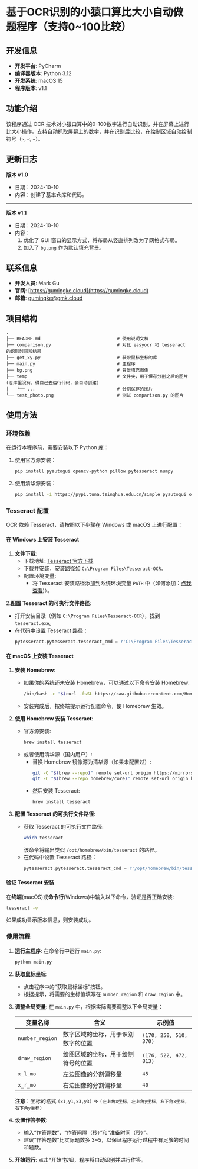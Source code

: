 
# 基于OCR识别的小猿口算比大小自动做题程序（支持0~100比较）

## 开发信息
- **开发平台**: PyCharm
- **编译器版本**: Python 3.12
- **开发系统**: macOS 15
- **程序版本**: v1.1

## 功能介绍
该程序通过 OCR 技术对小猿口算中的0-100数字进行自动识别，并在屏幕上进行比大小操作。支持自动抓取屏幕上的数字，并在识别后比较，在绘制区域自动绘制符号（`>`, `<`, `=`）。

## 更新日志

   **版本 v1.0**  
   - 日期：2024-10-10  
   - 内容：创建了基本仓库和代码。

---

   **版本 v1.1**  
   - 日期：2024-10-10  
   - 内容：  
     1. 优化了 GUI 窗口的显示方式，将布局从竖直排列改为了网格式布局。  
     2. 加入了 `bg.png` 作为默认填充背景。
  
## 联系信息
- **开发人员**: Mark Gu
- **官网**: [https://gumingke.cloud](https://gumingke.cloud)
- **邮箱**: [gumingke@gmk.cloud](mailto:gumingke@gmk.cloudgumingke@gmk.cloud)

## 项目结构
```
.
├── README.md                             # 使用说明文档
├── comparison.py                         # 对比 easyocr 和 tesseract 的识别时间和结果
├── get_xy.py                             # 获取鼠标坐标的库
├── main.py                               # 主程序
├── bg.png                                # 背景填充图像
├── temp                                  # 文件夹，用于保存分割之后的图片(仓库里没有，得自己去运行代码，会自动创建)
│   └── ...                               # 分割保存的图片
└── test_photo.png                        # 测试 comparison.py 的图片
```

## 使用方法

### 环境依赖
在运行本程序前，需要安装以下 Python 库：

1. 使用官方源安装：
   ```bash
   pip install pyautogui opencv-python pillow pytesseract numpy
   ```
2. 使用清华源安装：
   ```bash
   pip install -i https://pypi.tuna.tsinghua.edu.cn/simple pyautogui opencv-python pillow pytesseract numpy
   ```

### Tesseract 配置
OCR 依赖 Tesseract，请按照以下步骤在 Windows 或 macOS 上进行配置：

#### 在 Windows 上安装 Tesseract
1. **文件下载**:
   - 下载地址: [Tesseract 官方下载](https://github.com/UB-Mannheim/tesseract/wiki)
   - 下载并安装，安装路径如 `C:\Program Files\Tesseract-OCR`。
   - 配置环境变量:
     - 将 Tesseract 安装路径添加到系统环境变量 `PATH` 中（如何添加：[点我查看](https://jingyan.baidu.com/article/49711c61197cadba451b7c6f.html))）。

2.**配置 Tesseract 的可执行文件路径**:
   - 打开安装目录（例如 `C:\Program Files\Tesseract-OCR`），找到 `tesseract.exe`。
   - 在代码中设置 Tesseract 路径：
     ```python
     pytesseract.pytesseract.tesseract_cmd = r'C:\Program Files\Tesseract-OCR\tesseract.exe'
     ```

#### 在 macOS 上安装 Tesseract
1. **安装 Homebrew**:
   - 如果你的系统还未安装 Homebrew，可以通过以下命令安装 Homebrew:
     ```bash
     /bin/bash -c "$(curl -fsSL https://raw.githubusercontent.com/Homebrew/install/HEAD/install.sh)"
     ```
   - 安装完成后，按终端提示运行配置命令，使 Homebrew 生效。

2. **使用 Homebrew 安装 Tesseract**:
   - 官方源安装:
     ```bash
     brew install tesseract
     ```
   - 或者使用清华源（国内用户）:
     - 替换 Homebrew 镜像源为清华源（如果未配置过）:
       ```bash
       git -C "$(brew --repo)" remote set-url origin https://mirrors.tuna.tsinghua.edu.cn/homebrew/brew.git
       git -C "$(brew --repo homebrew/core)" remote set-url origin https://mirrors.tuna.tsinghua.edu.cn/homebrew/homebrew-core.git
       ```
     - 然后安装 Tesseract:
       ```bash
       brew install tesseract
       ```

3. **配置 Tesseract 的可执行文件路径**:
   - 获取 Tesseract 的可执行文件路径:
     ```bash
     which tesseract
     ```
     该命令将输出类似 `/opt/homebrew/bin/tesseract` 的路径。
   - 在代码中设置 Tesseract 路径：
     ```python
     pytesseract.pytesseract.tesseract_cmd = r'/opt/homebrew/bin/tesseract'
     ```

#### 验证 Tesseract 安装
在**终端**(macOS)或**命令行**(Windows)中输入以下命令，验证是否正确安装:
```bash
tesseract -v
```
如果成功显示版本信息，则安装成功。

### 使用流程
1. **运行主程序**:
   在命令行中运行 `main.py`:
   ```bash
   python main.py
   ```
2. **获取鼠标坐标**:
   - 点击程序中的“获取鼠标坐标”按钮。
   - 根据提示，将需要的坐标值填写在 `number_region` 和 `draw_region` 中。

3. **调整全局变量**:
   在 `main.py` 中，根据实际需要调整以下全局变量：
    
   | 变量名称         | 含义                | 示例值                  |
   |------------------|-------------------|-------------------------|
   | `number_region`  | 数字区域的坐标，用于识别数字的位置 | `(170, 250, 510, 370)`  |
   | `draw_region`    | 绘图区域的坐标，用于绘制符号的位置 | `(176, 522, 472, 813)`  |
   | `x_l_mo`         | 左边图像的分割偏移量        | `45`                    |
   | `x_r_mo`         | 右边图像的分割偏移量        | `40`                    |
    **注意**：坐标的格式 `(x1,y1,x3,y3)` => `(左上角x坐标，左上角y坐标，右下角x坐标，右下角y坐标)`

4. **设置作答参数**:
   - 输入“作答题数”、“作答间隔（秒）”和“准备时间（秒）”。
   - 建议“作答题数”比实际题数多 3~5，以保证程序运行过程中有足够的时间和题数。

5. **开始运行**:
   点击“开始”按钮，程序将自动识别并进行作答。

